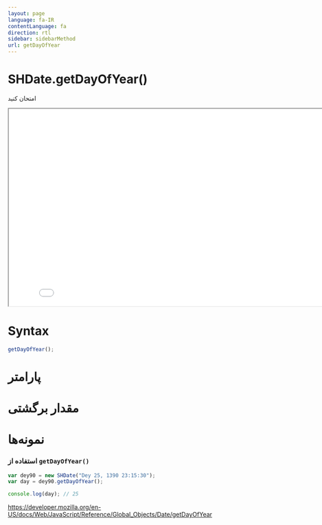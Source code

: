 ```yaml
---
layout: page
language: fa-IR
contentLanguage: fa
direction: rtl
sidebar: sidebarMethod
url: getDayOfYear
---
```


# SHDate.getDayOfYear()

امتحان کنید

<iframe style="width: 830px; height: 460px;" src="/SHDateTime-js/examples/live.html?function=getDayOfYear" title="MDN Web Docs Interactive Example" loading="lazy"></iframe>
<br/>

# Syntax

```js
getDayOfYear();
```

# پارامتر

# مقدار برگشتی

# نمونه‌ها

### استفاده از <code dir="ltr">getDayOfYear()</code>

```js
var dey90 = new SHDate("Dey 25, 1390 23:15:30");
var day = dey90.getDayOfYear();

console.log(day); // 25
```

https://developer.mozilla.org/en-US/docs/Web/JavaScript/Reference/Global_Objects/Date/getDayOfYear
